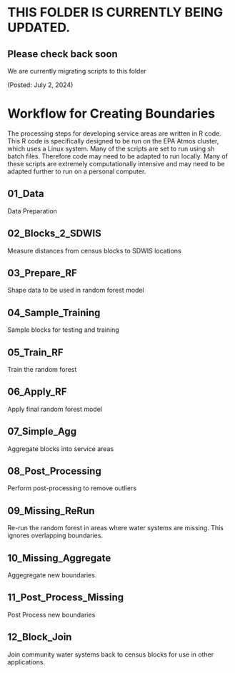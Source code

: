 # THIS FOLDER IS CURRENTLY BEING UPDATED.
## Please check back soon

We are currently migrating scripts to this folder

(Posted: July 2, 2024)

# Workflow for Creating Boundaries

The processing steps for developing service areas are written in R code. This R code is specifically designed to be run on the EPA Atmos cluster, which uses a Linux system. Many of the scripts are set to run using sh batch files. Therefore code may need to be adapted to run locally. Many of these scripts are extremely computationally intensive and may need to be adapted further to run on a personal computer.


## 01_Data
Data Preparation

## 02_Blocks_2_SDWIS
Measure distances from census blocks to SDWIS locations

## 03_Prepare_RF
Shape data to be used in random forest model

## 04_Sample_Training
Sample blocks for testing and training

## 05_Train_RF
Train the random forest

## 06_Apply_RF
Apply final random forest model

## 07_Simple_Agg
Aggregate blocks into service areas

## 08_Post_Processing
Perform post-processing to remove outliers

## 09_Missing_ReRun
Re-run the random forest in areas where water systems are missing. This ignores overlapping boundaries.

## 10_Missing_Aggregate
Aggegregate new boundaries.

## 11_Post_Process_Missing
Post Process new boundaries

## 12_Block_Join
Join community water systems back to census blocks for use in other applications.